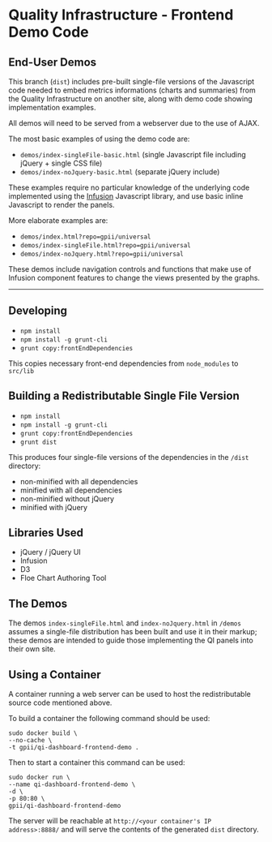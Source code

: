 # Quality Infrastructure - Frontend Demo Code

## End-User Demos

This branch (`dist`) includes pre-built single-file versions of the Javascript code needed to embed metrics informations (charts and summaries) from the Quality Infrastructure on another site, along with demo code showing implementation examples.

All demos will need to be served from a webserver due to the use of AJAX.

The most basic examples of using the demo code are:
- `demos/index-singleFile-basic.html` (single Javascript file including jQuery + single CSS file)
- `demos/index-noJquery-basic.html` (separate jQuery include)

These examples require no particular knowledge of the underlying code implemented using the [Infusion](https://github.com/fluid-project/infusion) Javascript library, and use basic inline Javascript to render the panels.

More elaborate examples are:
- `demos/index.html?repo=gpii/universal`
- `demos/index-singleFile.html?repo=gpii/universal`
- `demos/index-noJquery.html?repo=gpii/universal`

These demos include navigation controls and functions that make use of Infusion component features to change the views presented by the graphs.

---

## Developing

- `npm install`
- `npm install -g grunt-cli`
- `grunt copy:frontEndDependencies`

This copies necessary front-end dependencies from `node_modules` to `src/lib`

## Building a Redistributable Single File Version

- `npm install`
- `npm install -g grunt-cli`
- `grunt copy:frontEndDependencies`
- `grunt dist`

This produces four single-file versions of the dependencies in the `/dist` directory:
- non-minified with all dependencies
- minified with all dependencies
- non-minified without jQuery
- minified with jQuery

## Libraries Used
- jQuery / jQuery UI
- Infusion
- D3
- Floe Chart Authoring Tool

## The Demos

The demos `index-singleFile.html` and `index-noJquery.html` in `/demos` assumes a single-file distribution has been built and use it in their markup; these demos are intended to guide those implementing the QI panels into their own site.

## Using a Container

A container running a web server can be used to host the redistributable source code mentioned above.

To build a container the following command should be used:

```
sudo docker build \
--no-cache \
-t gpii/qi-dashboard-frontend-demo .
```

Then to start a container this command can be used:

```
sudo docker run \
--name qi-dashboard-frontend-demo \
-d \
-p 80:80 \
gpii/qi-dashboard-frontend-demo
```

The server will be reachable at ``http://<your container's IP address>:8888/`` and will serve the contents of the generated ``dist`` directory.
